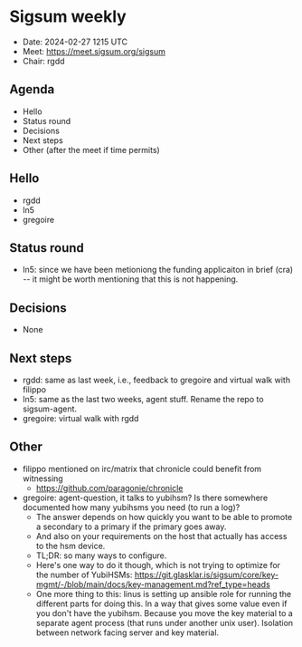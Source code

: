 # Sigsum weekly

- Date: 2024-02-27 1215 UTC
- Meet: https://meet.sigsum.org/sigsum
- Chair: rgdd

## Agenda

- Hello
- Status round
- Decisions
- Next steps
- Other (after the meet if time permits)

## Hello

- rgdd
- ln5
- gregoire

## Status round

- ln5: since we have been metioniong the funding applicaiton in brief (cra) --
  it might be worth mentioning that this is not happening.

## Decisions

- None

## Next steps

- rgdd: same as last week, i.e., feedback to gregoire and virtual walk with
  filippo
- ln5: same as the last two weeks, agent stuff. Rename the repo to sigsum-agent.
- gregoire: virtual walk with rgdd

## Other

- filippo mentioned on irc/matrix that chronicle could benefit from witnessing
  - https://github.com/paragonie/chronicle
- gregoire: agent-question, it talks to yubihsm? Is there somewhere documented
  how many yubihsms you need (to run a log)?
  - The answer depends on how quickly you want to be able to promote a secondary
    to a primary if the primary goes away.
  - And also on your requirements on the host that actually has access to the
    hsm device.
  - TL;DR: so many ways to configure.
  - Here's one way to do it though, which is not trying to optimize for the
    number of YubiHSMs:
    https://git.glasklar.is/sigsum/core/key-mgmt/-/blob/main/docs/key-management.md?ref_type=heads
  - One more thing to this: linus is setting up ansible role for running the
    different parts for doing this. In a way that gives some value even if you
    don't have the yubihsm. Because you move the key material to a separate
    agent process (that runs under another unix user). Isolation between network
    facing server and key material.
